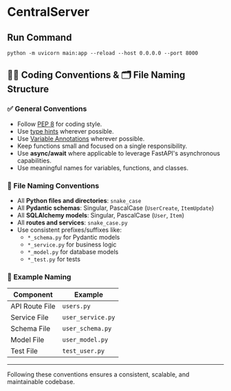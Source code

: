 # CentralServer

## Run Command
```
python -m uvicorn main:app --reload --host 0.0.0.0 --port 8000
```

## 🧑‍💻 Coding Conventions & 🗂️ File Naming Structure

### ✅ General Conventions
- Follow [PEP 8](https://peps.python.org/pep-0008/) for coding style.
- Use [type hints](https://peps.python.org/pep-0484/) wherever possible.
- Use [Variable Annotations](https://peps.python.org/pep-0526/) wherever possible.
- Keep functions small and focused on a single responsibility.
- Use **async/await** where applicable to leverage FastAPI's asynchronous capabilities.
- Use meaningful names for variables, functions, and classes.




### 📄 File Naming Conventions
- All **Python files and directories**: `snake_case`
- All **Pydantic schemas**: Singular, PascalCase (`UserCreate`, `ItemUpdate`)
- All **SQLAlchemy models**: Singular, PascalCase (`User`, `Item`)
- All **routes and services**: `snake_case.py`
- Use consistent prefixes/suffixes like:
  - `*_schema.py` for Pydantic models
  - `*_service.py` for business logic
  - `*_model.py` for database models
  - `*_test.py` for tests

### 🔁 Example Naming
| Component       | Example                  |
|----------------|--------------------------|
| API Route File | `users.py`               |
| Service File   | `user_service.py`        |
| Schema File    | `user_schema.py`         |
| Model File     | `user_model.py`          |
| Test File      | `test_user.py`           |

---

Following these conventions ensures a consistent, scalable, and maintainable codebase.


